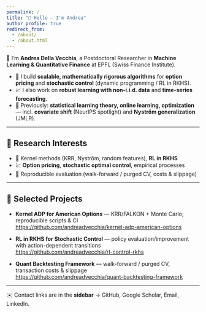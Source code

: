 ```yaml
---
permalink: /
title: "👋 Hello — I'm Andrea"
author_profile: true
redirect_from:
  - /about/
  - /about.html
---
```


👋 I’m **Andrea Della Vecchia**, a Postdoctoral Researcher in **Machine Learning & Quantitative Finance** at EPFL (Swiss Finance Institute).

- 🎯 I build **scalable, mathematically rigorous algorithms** for **option pricing** and **stochastic control** (dynamic programming / RL in RKHS).  
- 📈 I also work on **robust learning with non-i.i.d. data** and **time-series forecasting**.  
- 🧪 Previously: **statistical learning theory, online learning, optimization** — incl. **covariate shift** (NeurIPS spotlight) and **Nyström generalization** (JMLR).  

---

## 🔬 Research Interests
- 🧠 Kernel methods (KRR, Nyström, random features), **RL in RKHS**  
- 💹 **Option pricing**, **stochastic optimal control**, empirical processes  
- 🧭 Reproducible evaluation (walk-forward / purged CV, costs & slippage)  

---

## 🧩 Selected Projects
- **Kernel ADP for American Options** — KRR/FALKON + Monte Carlo; reproducible scripts & CI  
  <https://github.com/andreadvecchia/kernel-adp-american-options>  

- **RL in RKHS for Stochastic Control** — policy evaluation/improvement with action-dependent transitions  
  <https://github.com/andreadvecchia/rl-control-rkhs>  

- **Quant Backtesting Framework** — walk-forward / purged CV, transaction costs & slippage  
  <https://github.com/andreadvecchia/quant-backtesting-framework>  

---

✉️ Contact links are in the **sidebar** → GitHub, Google Scholar, Email, LinkedIn.
